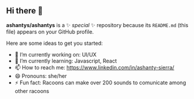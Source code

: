 ## Hi there 👋


**ashantys/ashantys** is a ✨ _special_ ✨ repository because its `README.md` (this file) appears on your GitHub profile.

Here are some ideas to get you started:

- 🔭 I’m currently working on: UI/UX
- 🌱 I’m currently learning: Javascript, React
- 📫 How to reach me: https://www.linkedin.com/in/ashanty-sierra/
- 😄 Pronouns: she/her
- ⚡ Fun fact: Racoons can make over 200 sounds to comunicate among other racoons

